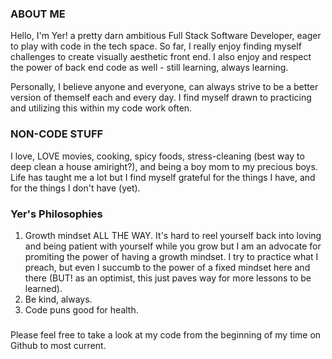 ### ABOUT ME

Hello, I'm Yer! a pretty darn ambitious Full Stack Software Developer, eager to play with code in the tech space. So far, I really enjoy finding myself challenges to create visually aesthetic front end. I also enjoy and respect the power of back end code as well - still learning, always learning.

Personally, I believe anyone and everyone, can always strive to be a better version of themself each and every day. I find myself drawn to practicing and utilizing this within my code work often. 


### NON-CODE STUFF
I love, LOVE movies, cooking, spicy foods, stress-cleaning (best way to deep clean a house amiright?), and being a boy mom to my precious boys. Life has taught me a lot but I find myself grateful for the things I have, and for the things I don't have (yet).

### Yer's Philosophies
1. Growth mindset ALL THE WAY. It's hard to reel yourself back into loving and being patient with yourself while you grow but I am an advocate for promiting the power of having a growth mindset. I try to practice what I preach, but even I succumb to the power of a fixed mindset here and there (BUT! as an optimist, this just paves way for more lessons to be learned).
2. Be kind, always.
3. Code puns good for health.

### 

Please feel free to take a look at my code from the beginning of my time on Github to most current. 




<!--
**yyerthao/yyerthao** is a ✨ _special_ ✨ repository because its `README.md` (this file) appears on your GitHub profile.

Here are some ideas to get you started:

- 🔭 I’m currently working on ...
- 🌱 I’m currently learning ...
- 👯 I’m looking to collaborate on ...
- 🤔 I’m looking for help with ...
- 💬 Ask me about ...
- 📫 How to reach me: ...
- 😄 Pronouns: ...
- ⚡ Fun fact: ...
-->
